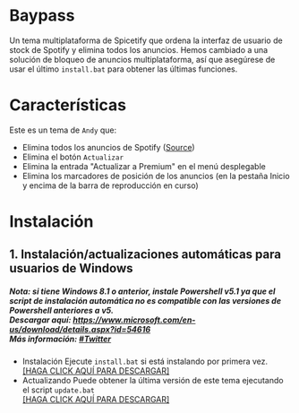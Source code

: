 # Baypass
Un tema multiplataforma de Spicetify que ordena la interfaz de usuario de stock de Spotify y elimina todos los anuncios.
Hemos cambiado a una solución de bloqueo de anuncios multiplataforma, así que asegúrese de usar el último `install.bat` para obtener las últimas funciones.

# Características
Este es un tema de `Andy` que:
- Elimina todos los anuncios de Spotify ([Source](https://github.com/johnpradoo/Spotify-Baypass/blob/main/adblock.js))
- Elimina el botón `Actualizar`
- Elimina la entrada "Actualizar a Premium" en el menú desplegable
- Elimina los marcadores de posición de los anuncios (en la pestaña Inicio y encima de la barra de reproducción en curso)

# Instalación
## 1. Instalación/actualizaciones automáticas para usuarios de Windows
##### **Nota: si tiene Windows 8.1 o anterior, instale Powershell v5.1 ya que el script de instalación automática no es compatible con las versiones de Powershell anteriores a v5.  <br> Descargar aquí: https://www.microsoft.com/en-us/download/details.aspx?id=54616 <br> Más información: [#Twitter](https://twitter.com/johnpradooo/status/1504558360238170116)**

* Instalación
Ejecute `install.bat` si está instalando por primera vez.
[[HAGA CLICK AQUÍ PARA DESCARGAR]](https://raw.githack.com/johnpradoo/Spotify-Baypass/main/install.bat) 
* Actualizando
Puede obtener la última versión de este tema ejecutando el script `update.bat` <br>
[[HAGA CLICK AQUÍ PARA DESCARGAR]](https://raw.githack.com/johnpradoo/Spotify-Baypass/main/update.bat)
